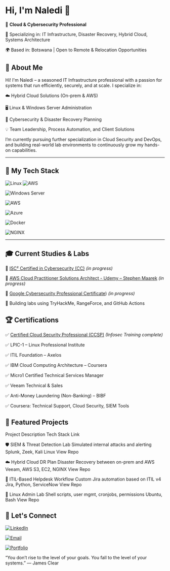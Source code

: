 # Hi, I'm Naledi 👋

🚀 **Cloud & Cybersecurity Professional**  

🎯 Specializing in: IT Infrastructure, Disaster Recovery, Hybrid Cloud, Systems Architecture  

🌍 Based in: Botswana | Open to Remote & Relocation Opportunities

## 💼 About Me
Hi! I'm Naledi – a seasoned IT Infrastructure professional with a passion for systems that run efficiently, securely, and at scale. I specialize in:

☁️ Hybrid Cloud Solutions (On-prem & AWS)

🖥️ Linux & Windows Server Administration

🔐 Cybersecurity & Disaster Recovery Planning

💡 Team Leadership, Process Automation, and Client Solutions

I’m currently pursuing further specialization in Cloud Security and DevOps, and building real-world lab environments to continuously grow my hands-on capabilities.

---

## 🔧 My Tech Stack

![Linux](https://img.shields.io/badge/Linux-FCC624?style=flat&logo=linux&logoColor=black)  ![AWS](https://img.shields.io/badge/AWS-232F3E?style=flat&logo=amazonaws)

![Windows Server](https://img.shields.io/badge/Windows_Server-0078D6?style=flat&logo=windows&logoColor=white)

![AWS](https://img.shields.io/badge/AWS-232F3E?style=flat&logo=amazonaws)

![Azure](https://img.shields.io/badge/Azure-0078D4?style=flat&logo=microsoftazure)

![Docker](https://img.shields.io/badge/Docker-2496ED?style=flat&logo=docker&logoColor=white)

![NGINX](https://img.shields.io/badge/Nginx-269539?style=flat&logo=nginx&logoColor=white)

---

## 🎓 Current Studies & Labs

🧪 [ISC² Certified in Cybersecurity (CC)](https://www.isc2.org/Certifications/CC) *(in progress)*

🧪 [AWS Cloud Practitioner Solutions Architect - Udemy – Stephen Maarek](https://www.udemy.com/course/aws-certified-solutions-architect-associate-saa-c03/?couponCode=25BBPMXINACTIVE) *(in progress)*

🧪 [Google Cybersecurity Professional Certificate](https://www.coursera.org/professional-certificates/google-cybersecurity)) *(in progress)*

🧪 Building labs using TryHackMe, RangeForce, and GitHub Actions

## 🏆 Certifications

✅ [Certified Cloud Security Professional (CCSP)](https://www.isc2.org/Certifications/CCSP) *(Infosec Training complete)*

✅ LPIC-1 – Linux Professional Institute

✅ ITIL Foundation – Axelos

✅ IBM Cloud Computing Architecture – Coursera

✅ Micro1 Certified Technical Services Manager

✅ Veeam Technical & Sales

✅ Anti-Money Laundering (Non-Banking) – BIBF 

✅ Coursera: Technical Support, Cloud Security, SIEM Tools

## 📁 Featured Projects
Project	Description	Tech Stack	Link

🛡️ SIEM & Threat Detection Lab	Simulated internal attacks and alerting	Splunk, Zeek, Kali Linux	View Repo

☁️ Hybrid Cloud DR Plan	Disaster Recovery between on-prem and AWS	Veeam, AWS S3, EC2, NGINX	View Repo

🧪 ITIL-Based Helpdesk Workflow	Custom Jira automation based on ITIL v4	Jira, Python, ServiceNow	View Repo

🐧 Linux Admin Lab	Shell scripts, user mgmt, cronjobs, permissions	Ubuntu, Bash	View Repo


## 🔗 Let's Connect

[![LinkedIn](https://img.shields.io/badge/-LinkedIn-0077B5?style=flat&logo=linkedin)](https://linkedin.com/in/naledi-shanell)

[![Email](https://img.shields.io/badge/-Email-D14836?style=flat&logo=gmail&logoColor=white)](mailto:shanell.mpho@gmail.com)

[![Portfolio](https://img.shields.io/badge/-Labs_Portfolio-000?style=flat&logo=github)](https://github.com/naledi-shanell?tab=repositories)



“You don’t rise to the level of your goals. You fall to the level of your systems.”
— James Clear

